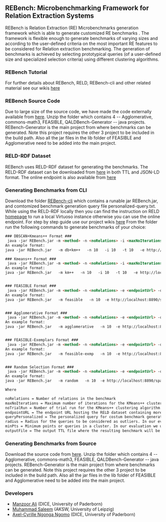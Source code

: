 ## REBench: Microbenchmarking Framework for Relation Extraction Systems

REBench is Relation Extraction (RE) Microbenchmarks generation framework which is able to generate customized RE benchmarks . The framework is flexible enough to generate benchmarks of varying sizes and according to the user-defined criteria on the most important RE features to be considered for Relation extraction benchmarking. The generation of benchmarks is achieved by selecting prototypical queries (of a user-defined size and specialized selection criteria) using different clustering algorithms.
### REBench Tutorial
For further details about REBench, RELD, REBench-cli and other related material see our wikis [here](https://github.com/dice-group/REBench/wiki)
### REBench Source Code 
Due to large size of the source code, we have made the code externally available from [here](https://hobbitdata.informatik.uni-leipzig.de/REBench/REBench-cli.zip). Unzip the folder which contains 4 -- Agglomerative, commons-math3, FEASIBLE, QALDBench-Generator -- java projects. REBench-Generator is the main project from where benchmarks can be generated. Note this project requires the other 3 project to be included in the build path. Also all the jar files in the lib folder of FEASIBLE and Agglomerative need to be added into the main project.

### RELD-RDF Dataset
REBench uses RELD-RDF dataset for generating the benchmarks. The RELD-RDF dataset can be downloaded from [here](https://hobbitdata.informatik.uni-leipzig.de/RELD/) in both TTL and JSON-LD format. The online endpoint is also available from [here](http://reld.cs.upb.de:8890/sparql)

 ### Generating Benchmarks from CLI
Download the folder [REBench-cli](https://hobbitdata.informatik.uni-leipzig.de/REBench/REBench-cli.zip) which contains a runable jar REBench.jar, and comtomized benchmark generation query file personalized-query.txt. While using the RELD-RDF locally then you can find the instruction on RELD [homepage](https://manzoorali29.github.io/index.html) to run a local Virtuoso instance otherwise you can use the online endpoint. For step by step guide use our project wikis [here](https://github.com/dice-group/REBench/wiki/REBench-cli-in-Action)
From the folder run the following commands to generate benchmarks of your choice: 
```html
### DBSCAN+Kmeans++ Format ### 
 java -jar REBench.jar -m <method> -n <noRelations> -i <maxNoIterations> -t <noTrialRun> -e <endpointUrl> -q <queryPersonalized> -r <radius> -p <minPts> -o <outputFile>
An example format: 
java -jar REBench.jar   -m db+km++   -n 10   -i 10   -t 10   -e http://localhost:8890/sparql   -q personalized-query.txt   -r 1   -p 1   -o db+km++-10re-benchmark.ttl

### Kmeans++ Format ### 
 java -jar REBench.jar -m <method> -n <noRelations> -i <maxNoIterations> -t <noTrialRun> -e <endpointUrl> -q <queryPersonalized> -o <outputFile>
An example format: 
java -jar REBench.jar   -m km++   -n 10   -i 10   -t 10   -e http://localhost:8890/sparql   -q personalized-query.txt   -o km++-10re-benchmark.ttl


### FEASIBLE Format ### 
 java -jar REBench.jar -m <method> -n <noRelations> -e <endpointUrl> -q <queryPersonalized> -o <outputFile>
An example format: 
java -jar REBench.jar   -m feasible   -n 10  -e http://localhost:8890/sparql   -q personalized-query.txt   -o feasible-10re-benchmark.ttl


### Agglomerative Format ### 
 java -jar REBench.jar -m <method> -n <noRelations> -e <endpointUrl> -q <queryPersonalized> -o <outputFile>
An example format: 
java -jar REBench.jar   -m agglomerative   -n 10  -e http://localhost:8890/sparql   -q personalized-query.txt   -o agglomerative-10re-benchmark.ttl


### FEASIBLE-Exemplars Format ### 
 java -jar REBench.jar -m <method> -n <noRelations> -e <endpointUrl> -q <queryPersonalized> -o <outputFile>
An example format: 
java -jar REBench.jar   -m feasible-exmp   -n 10  -e http://localhost:8890/sparql   -q personalized-query.txt   -o feasible-exmp-10re-benchmark.ttl


### Random Selection Format ### 
 java -jar REBench.jar -m <method> -n <noRelations> -e <endpointUrl> -q <queryPersonalized> -o <outputFile>
An example format: 
java -jar REBench.jar   -m random   -n 10  -e http://localhost:8890/sparql   -q personalized-query.txt   -o random-10re-benchmark.ttl

Where

noRelations = Number of relations in the benchmark
maxNoIterations = Maximum number of iterations for the KMeans++ clustering algorithm. In our evaluation we used maxNoIterations = 10. 
noTrialRun = Number of trial run for the KMeans++ clustering algorithm. In our evaluation we used noTrialRun = 10.
endpointURL = The endpoint URL hosting the RELD dataset containing more than 800 relations. The benchmarks are generated from these relations. 
queryPersonalized = The personalized query for costum benchmark generation
radius = Radius for the queries to be considered as outliers. In our evaluation we used radius = 1
minPts = Minimum points or queries in a cluster. In our evaluation we used min. points = 1
outputFile = The output TTL file where the resulting benchmark will be printed

```
### Generating Benchmarks from Source 
Download the source code from [here](https://hobbitdata.informatik.uni-leipzig.de/benchmarks-data/QALDGen-Source.7z). Unzip the folder which contains 4 -- Agglomerative, commons-math3, FEASIBLE, QALDBench-Generator -- java projects. REBench-Generator is the main project from where benchmarks can be generated. Note this project requires the other 3 project to be included in the build path. Also all the jar files in the lib folder of FEASIBLE and Agglomerative need to be added into the main project.


### Developers
  * [Manzoor Ali](https://dice-research.org/ManzoorAli) (DICE, University of Paderborn)
  * [Muhammad Saleem](https://sites.google.com/site/saleemsweb/) (AKSW, University of Leipzig) 
  * [Axel-Cyrille Ngonga Ngomo](https://dice-research.org/AxelCyrilleNgongaNgomo) (DICE, University of Paderborn)
